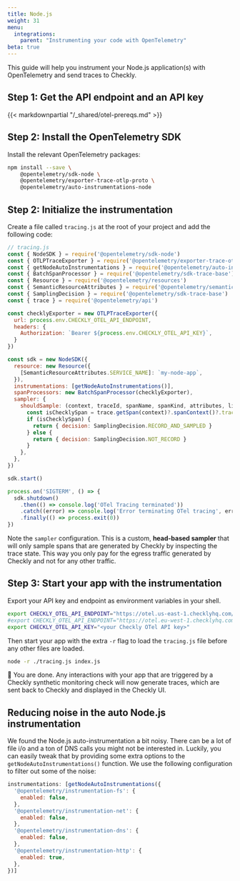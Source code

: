 ```yaml
---
title: Node.js
weight: 31
menu:
  integrations:
    parent: "Instrumenting your code with OpenTelemetry"
beta: true
---
```


This guide will help you instrument your Node.js application(s) with OpenTelemetry and send traces to Checkly.

## Step 1: Get the API endpoint and an API key

{{< markdownpartial "/_shared/otel-prereqs.md" >}}


## Step 2: Install the OpenTelemetry SDK

Install the relevant OpenTelemetry packages:

```bash
npm install --save \
    @opentelemetry/sdk-node \
    @opentelemetry/exporter-trace-otlp-proto \
    @opentelemetry/auto-instrumentations-node
```

## Step 2: Initialize the instrumentation

Create a file called `tracing.js` at the root of your project and add the following code:

```javascript
// tracing.js
const { NodeSDK } = require('@opentelemetry/sdk-node')
const { OTLPTraceExporter } = require('@opentelemetry/exporter-trace-otlp-proto')
const { getNodeAutoInstrumentations } = require('@opentelemetry/auto-instrumentations-node')
const { BatchSpanProcessor } = require('@opentelemetry/sdk-trace-base')
const { Resource } = require('@opentelemetry/resources')
const { SemanticResourceAttributes } = require('@opentelemetry/semantic-conventions')
const { SamplingDecision } = require('@opentelemetry/sdk-trace-base')
const { trace } = require('@opentelemetry/api')

const checklyExporter = new OTLPTraceExporter({
  url: process.env.CHECKLY_OTEL_API_ENDPOINT,
  headers: {
    Authorization: `Bearer ${process.env.CHECKLY_OTEL_API_KEY}`,
  }
})

const sdk = new NodeSDK({
  resource: new Resource({
    [SemanticResourceAttributes.SERVICE_NAME]: `my-node-app`,
  }),
  instrumentations: [getNodeAutoInstrumentations()],
  spanProcessors: new BatchSpanProcessor(checklyExporter),
  sampler: {
    shouldSample: (context, traceId, spanName, spanKind, attributes, links) => {
      const isChecklySpan = trace.getSpan(context)?.spanContext()?.traceState?.get('checkly')
      if (isChecklySpan) {
        return { decision: SamplingDecision.RECORD_AND_SAMPLED }
      } else {
        return { decision: SamplingDecision.NOT_RECORD }
      }
    },
  },
})

sdk.start()

process.on('SIGTERM', () => {
  sdk.shutdown()
    .then(() => console.log('OTel Tracing terminated'))
    .catch((error) => console.log('Error terminating OTel tracing', error))
    .finally(() => process.exit(0))
})
```

Note the `sampler` configuration. This is a custom, **head-based sampler** that will only sample spans that are generated by Checkly by
inspecting the trace state. This way you only pay for the egress traffic generated by Checkly and not for any other traffic.

## Step 3: Start your app with the instrumentation

Export your API key and endpoint as environment variables in your shell.

```bash
export CHECKLY_OTEL_API_ENDPOINT="https://otel.us-east-1.checklyhq.com/v1/traces" # US instance
#export CHECKLY_OTEL_API_ENDPOINT="https://otel.eu-west-1.checklyhq.com/v1/traces" # EU instance
export CHECKLY_OTEL_API_KEY="<your Checkly OTel API key>"
```
Then start your app with the extra `-r` flag to load the `tracing.js` file before any other files are loaded.

```bash
node -r ./tracing.js index.js
```
🎉 You are done. Any interactions with your app that are triggered by a Checkly synthetic monitoring check will now generate 
traces, which are sent back to Checkly and displayed in the Checkly UI.

## Reducing noise in the auto Node.js instrumentation

We found the Node.js auto-instrumentation a bit noisy. There can be a lot of file i/o and a ton of DNS calls you might not 
be interested in. Luckily, you can easily tweak that by providing some extra options to the `getNodeAutoInstrumentations()` function.
We use the following configuration to filter out some of the noise:

```javascript
instrumentations: [getNodeAutoInstrumentations({
  '@opentelemetry/instrumentation-fs': {
    enabled: false,
  },
  '@opentelemetry/instrumentation-net': {
    enabled: false,
  },
  '@opentelemetry/instrumentation-dns': {
    enabled: false,
  },
  '@opentelemetry/instrumentation-http': {
    enabled: true,
  },
})]
```
